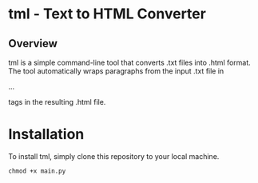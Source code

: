 # tml - Text to HTML Converter

## Overview

tml is a simple command-line tool that converts .txt files into .html format. The tool automatically wraps paragraphs from the input .txt file in <p>...</p> tags in the resulting .html file.

# Installation

To install tml, simply clone this repository to your local machine.

``
chmod +x main.py
``
